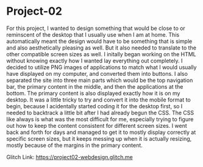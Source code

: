 # Project-02

For this project, I wanted to design something that would be close to or reminscent of the desktop that I usually use when I am at home. This automatically meant the design would have to be something that is simple and also aesthetically pleasing as well. But it also needed to translate to the other compatible screen sizes as well. I initally began working on the HTML without knowing exactly how I wanted lay everything out completely. I decided to utilize PNG images of applications to match what I would usually have displayed on my computer, and converted them into buttons. I also separated the site into three main parts which would be the top navigation bar, the primary content in the middle, and then the applications at the bottom. The primary content is also displayed exactly how it is on my desktop. It was a little tricky to try and convert it into the mobile format to begin, because I acidentally started coding it for the desktop first, so I needed to backtrack a little bit after I had already begun the CSS. The CSS like always is what was the most difficult for me, especially trying to figure out how to keep the content consistent for different screen sizes. I went back and forth for days and managed to get it to mostly display correctly at specific screen sizes, but it keeps messing up when it is actually resizing, mostly because of the margins in the primary content. 

Glitch Link: https://project02-webdesign.glitch.me
